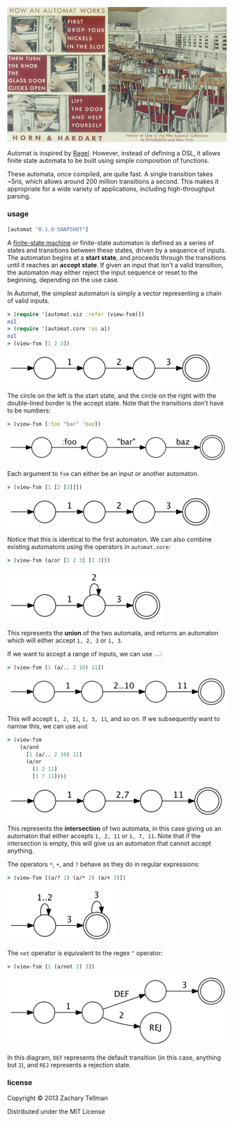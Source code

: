 ![](docs/automat.JPG)

Automat is inspired by [Ragel](http://www.complang.org/ragel/).  However, instead of defining a DSL, it allows finite state automata to be built using simple composition of functions.

These automata, once compiled, are quite fast.  A single transition takes ~5ns, which allows around 200 million transitions a second.  This makes it appropriate for a wide variety of applications, including high-throughput parsing.

### usage

```clj
[automat "0.1.0-SNAPSHOT"]
```

A [finite-state machine](http://en.wikipedia.org/wiki/Finite-state_machine) or finite-state automaton is defined as a series of states and transitions between these states, driven by a sequence of inputs. The automaton begins at a **start state**, and proceeds through the transitions until it reaches an **accept state**.  If given an input that isn't a valid transition, the automaton may either reject the input sequence or reset to the beginning, depending on the use case.

In Automat, the simplest automaton is simply a vector representing a chain of valid inputs.

```clj
> (require '[automat.viz :refer (view-fsm)])
nil
> (require '[automat.core :as a])
nil
> (view-fsm [1 2 3])
```

![](docs/readme-0.png)

The circle on the left is the start state, and the circle on the right with the double-lined border is the accept state.  Note that the transitions don't have to be numbers:

```clj
> (view-fsm [:foo "bar" 'baz])
```

![](docs/readme-1.png)

Each argument to `fsm` can either be an input or another automaton.

```clj
> (view-fsm [1 [2 [3]]])
```

![](docs/readme-0.png)

Notice that this is identical to the first automaton.  We can also combine existing automatons using the operators in `automat.core`:

```clj
> (view-fsm (a/or [1 2 3] [1 3]))
```

![](docs/readme-2.png)

This represents the **union** of the two automata, and returns an automaton which will either accept `1, 2, 3` or `1, 3`. 

If we want to accept a range of inputs, we can use `..`:

```clj
> (view-fsm [1 (a/.. 2 10) 11])
```

![](docs/readme-3.png)

This will accept `1, 2, 11`, `1, 3, 11`, and so on.  If we subsequently want to narrow this, we can use `and`:

```clj
> (view-fsm 
    (a/and 
      [1 (a/.. 2 10) 11] 
      (a/or 
        [1 2 11] 
        [1 7 11])))
```

![](docs/readme-4.png)

This represents the **intersection** of two automata, in this case giving us an automaton that either accepts `1, 2, 11` or `1, 7, 11`.  Note that if the intersection is empty, this will give us an automaton that cannot accept anything.

The operators `*`, `+`, and `?` behave as they do in regular expressions:

```clj
> (view-fsm [(a/? 1) (a/* 2) (a/+ 3)])
```

![](docs/readme-5.png)

The `not` operator is equivalent to the regex `^` operator:

```clj
> (view-fsm [1 (a/not 2) 3])
```

![](docs/readme-6.png)

In this diagram, `DEF` represents the default transition (in this case, anything but `2`), and `REJ` represents a rejection state.

### license

Copyright © 2013 Zachary Tellman

Distributed under the MIT License
